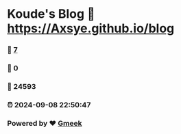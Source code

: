 # Koude's Blog :link: https://Axsye.github.io/blog 
### :page_facing_up: [7](https://Axsye.github.io/blog/tag.html) 
### :speech_balloon: 0 
### :hibiscus: 24593 
### :alarm_clock: 2024-09-08 22:50:47 
### Powered by :heart: [Gmeek](https://github.com/Meekdai/Gmeek)
